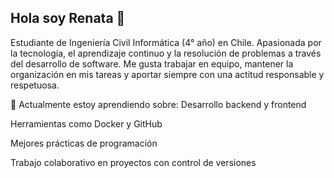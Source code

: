 ## Hola soy Renata 👋

<!--
**Renxwng/Renxwng** is a ✨ _special_ ✨ repository because its `README.md` (this file) appears on your GitHub profile.

Here are some ideas to get you started:

- 🔭 I’m currently working on ...
- 🌱 I’m currently learning ...
- 👯 I’m looking to collaborate on ...
- 🤔 I’m looking for help with ...
- 💬 Ask me about ...
- 📫 How to reach me: ...
- 😄 Pronouns: ...
- ⚡ Fun fact: ...
-->
Estudiante de Ingeniería Civil Informática (4° año) en Chile. Apasionada por la tecnología, el aprendizaje continuo y la resolución de problemas a través del desarrollo de software. Me gusta trabajar en equipo, mantener la organización en mis tareas y aportar siempre con una actitud responsable y respetuosa.

💼 Actualmente estoy aprendiendo sobre:
Desarrollo backend y frontend

Herramientas como Docker y GitHub

Mejores prácticas de programación

Trabajo colaborativo en proyectos con control de versiones
